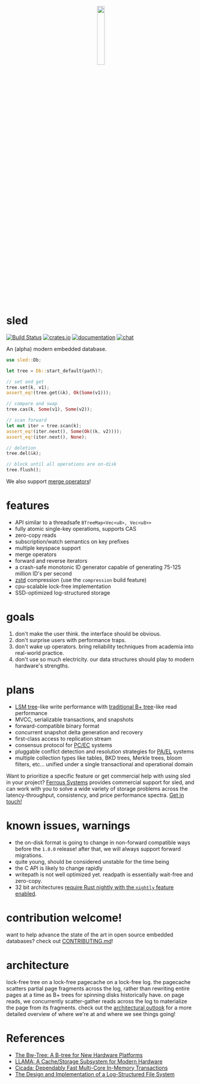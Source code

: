 

<p align="center">
  <img src="https://raw.githubusercontent.com/spacejam/sled/master/art/tree_face.png" width="20%" height="auto" />
</p>


# sled
[![Build Status](https://travis-ci.org/spacejam/sled.svg?branch=master)](https://travis-ci.org/spacejam/sled)
[![crates.io](https://meritbadge.herokuapp.com/sled)](https://crates.io/crates/sled)
[![documentation](https://docs.rs/sled/badge.svg)](https://docs.rs/sled)
[![chat](https://img.shields.io/discord/509773073294295082.svg?logo=discord)](https://discord.gg/Z6VsXds)

An (alpha) modern embedded database.

```rust
use sled::Db;

let tree = Db::start_default(path)?;

// set and get
tree.set(k, v1);
assert_eq!(tree.get(&k), Ok(Some(v1)));

// compare and swap
tree.cas(k, Some(v1), Some(v2));

// scan forward
let mut iter = tree.scan(k);
assert_eq!(iter.next(), Some(Ok((k, v2))));
assert_eq!(iter.next(), None);

// deletion
tree.del(&k);

// block until all operations are on-disk
tree.flush();
```

We also support [merge operators](https://github.com/spacejam/sled/wiki/merge-operators)!

# features

* API similar to a threadsafe `BTreeMap<Vec<u8>, Vec<u8>>`
* fully atomic single-key operations, supports CAS
* zero-copy reads
* subscription/watch semantics on key prefixes
* multiple keyspace support
* merge operators
* forward and reverse iterators
* a crash-safe monotonic ID generator capable of generating 75-125 million ID's per second
* [zstd](https://github.com/facebook/zstd) compression (use the `compression` build feature)
* cpu-scalable lock-free implementation
* SSD-optimized log-structured storage

# goals

1. don't make the user think. the interface should be obvious.
1. don't surprise users with performance traps.
1. don't wake up operators. bring reliability techniques from academia into real-world practice.
1. don't use so much electricity. our data structures should play to modern hardware's strengths.

# plans

* [LSM tree](https://en.wikipedia.org/wiki/Log-structured_merge-tree)-like write performance
  with [traditional B+ tree](https://en.wikipedia.org/wiki/B%2B_tree)-like read performance
* MVCC, serializable transactions, and snapshots
* forward-compatible binary format
* concurrent snapshot delta generation and recovery
* first-class access to replication stream
* consensus protocol for [PC/EC](https://en.wikipedia.org/wiki/PACELC_theorem) systems
* pluggable conflict detection and resolution strategies for [PA/EL](https://en.wikipedia.org/wiki/PACELC_theorem) systems
* multiple collection types like tables, BKD trees, Merkle trees, bloom filters, etc... unified under a single transactional and operational domain

Want to prioritize a specific feature or get commercial help with using sled in your project? [Ferrous Systems](https://ferrous-systems.com) provides commercial support for sled, and can work with you to solve a wide variety of storage problems across the latency-throughput, consistency, and price performance spectra. [Get in touch!](mailto:sled@ferrous-systems.com)

# known issues, warnings

* the on-disk format is going to change in non-forward compatible ways
  before the `1.0.0` release! after that, we will always support
  forward migrations.
* quite young, should be considered unstable for the time being
* the C API is likely to change rapidly
* writepath is not well optimized yet. readpath is essentially wait-free and zero-copy.
* 32 bit architectures [require Rust nightly with the `nightly` feature enabled](https://github.com/spacejam/sled/issues/145).

# contribution welcome!

want to help advance the state of the art in open source embedded
databases? check out [CONTRIBUTING.md](CONTRIBUTING.md)!

# architecture

lock-free tree on a lock-free pagecache on a lock-free log. the pagecache scatters
partial page fragments across the log, rather than rewriting entire pages at a time
as B+ trees for spinning disks historically have. on page reads, we concurrently
scatter-gather reads across the log to materialize the page from its fragments.
check out the [architectural outlook](https://github.com/spacejam/sled/wiki/sled-architectural-outlook)
for a more detailed overview of where we're at and where we see things going!

# References

* [The Bw-Tree: A B-tree for New Hardware Platforms](https://www.microsoft.com/en-us/research/wp-content/uploads/2016/02/bw-tree-icde2013-final.pdf)
* [LLAMA: A Cache/Storage Subsystem for Modern Hardware](https://www.microsoft.com/en-us/research/wp-content/uploads/2016/02/llama-vldb2013.pdf)
* [Cicada: Dependably Fast Multi-Core In-Memory Transactions](http://15721.courses.cs.cmu.edu/spring2018/papers/06-mvcc2/lim-sigmod2017.pdf)
* [The Design and Implementation of a Log-Structured File System](https://people.eecs.berkeley.edu/~brewer/cs262/LFS.pdf)
